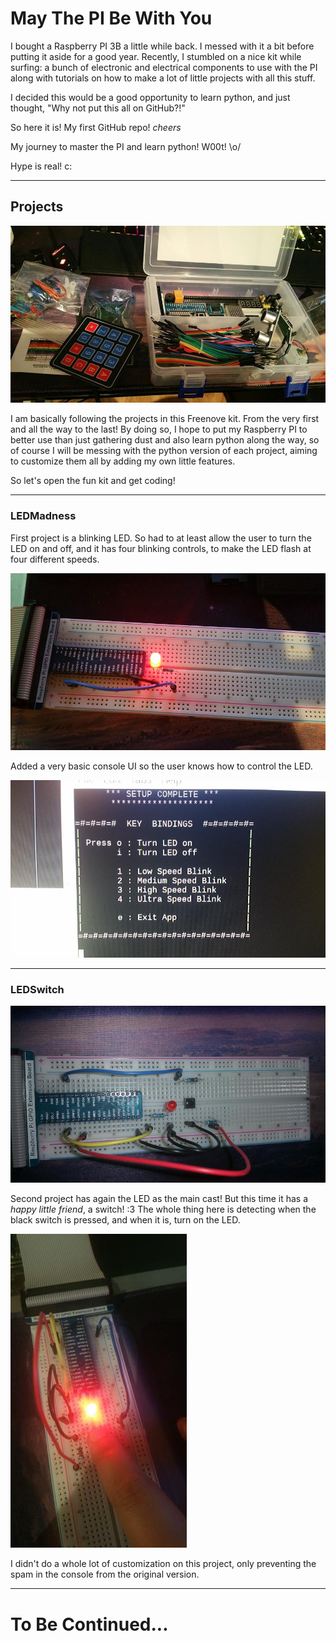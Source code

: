 # May The PI Be With You

I bought a Raspberry PI 3B a little while back. I messed with it a bit before
putting it aside for a good year. Recently, I stumbled on a nice kit while
surfing: a bunch of electronic and electrical components to use with the PI
along with tutorials on how to make a lot of little projects with all this 
stuff.

I decided this would be a good opportunity to learn python, and just thought,
"Why not put this all on GitHub?!"

So here it is! My first GitHub repo! *cheers*

My journey to master the PI and learn python! W00t! \o/

Hype is real! c:

---

## Projects

![Fun Kit!](/Images/001_funKit.jpg)

I am basically following the projects in this Freenove kit. From the very first
and all the way to the last! By doing so, I hope to put my Raspberry PI to better
use than just gathering dust and also learn python along the way, so of course I
will be messing with the python version of each project, aiming to customize them
all by adding my own little features.

So let's open the fun kit and get coding!

---

### LEDMadness

First project is a blinking LED. So had to at least allow the user to turn the LED
on and off, and it has four blinking controls, to make the LED flash at four
different speeds.

![LED Madness!!! c:](/Images/002_ledOn.jpg)

Added a very basic console UI so the user knows how to control the LED.

![Console Interface](/Images/003_consoleUI.jpg)

---

### LEDSwitch

![LED Switch](/Images/004_ledSwitch.jpg)

Second project has again the LED as the main cast! But this time it has a *happy
little friend*, a switch! :3 The whole thing here is detecting when the black switch
is pressed, and when it is, turn on the LED.

![Let there be light! ^.^](/Images/005_letThereBeLight.jpg)

I didn't do a whole lot of customization on this project, only preventing the spam
in the console from the original version.

---

# To Be Continued...